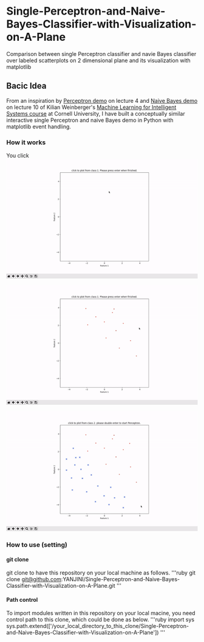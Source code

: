# Single-Perceptron-and-Naive-Bayes-Classifier-with-Visualization-on-A-Plane
Comparison between single Perceptron classifier and navie Bayes classifier over labeled scatterplots on 2 dimensional plane and its visualization with matplotlib


## Bacic Idea
From an inspiration by [Perceptron demo](https://youtu.be/wl7gVvI-HuY?t=1331) on lecture 4 and [Naive Bayes demo](https://youtu.be/rqB0XWoMreU?t=2498) on lecture 10 of Kilian Weinberger's [Machine Learning for Intelligent Systems course](https://www.cs.cornell.edu/courses/cs4780/2018fa/) at Cornell University, I have built a conceptually similar interactive single Perceptron and naive Bayes demo in Python with matplotlib event handling.

### How it works
You click <br />
![click to plot from class 1](/images/click%20to%20plot%20from%20class%201.gif)

![click to plot from class 2](/images/click%20to%20plot%20from%20class%202.gif)

![Perceptron](/images/Perceptron.gif)

### How to use (setting)

#### git clone
git clone to have this repository on your local machine as follows.
'''ruby
git clone git@github.com:YANJINI/Single-Perceptron-and-Naive-Bayes-Classifier-with-Visualization-on-A-Plane.git
'''

#### Path control
To import modules written in this repository on your local macine, you need control path to this clone, which could be done as below.
'''ruby
import sys
sys.path.extend(['/your_local_directory_to_this_clone/Single-Perceptron-and-Naive-Bayes-Classifier-with-Visualization-on-A-Plane'])
'''
